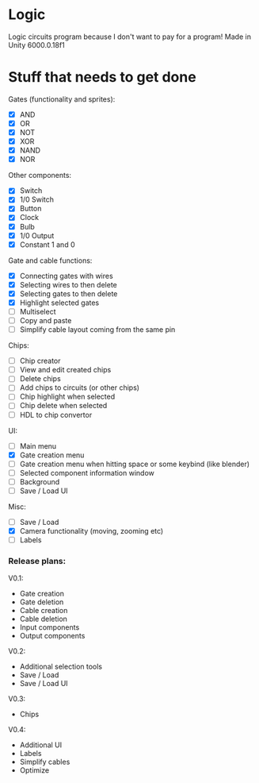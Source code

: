 # Logic
Logic circuits program because I don't want to pay for a program!
Made in Unity 6000.0.18f1

# Stuff that needs to get done

Gates (functionality and sprites):
- [x] AND
- [x] OR
- [x] NOT
- [x] XOR
- [x] NAND
- [x] NOR

Other components:
- [x] Switch
- [x] 1/0 Switch
- [x] Button
- [x] Clock
- [x] Bulb
- [x] 1/0 Output
- [x] Constant 1 and 0

Gate and cable functions:
- [x] Connecting gates with wires
- [x] Selecting wires to then delete
- [x] Selecting gates to then delete
- [x] Highlight selected gates
- [ ] Multiselect
- [ ] Copy and paste
- [ ] Simplify cable layout coming from the same pin

Chips:
- [ ] Chip creator
- [ ] View and edit created chips
- [ ] Delete chips
- [ ] Add chips to circuits (or other chips)
- [ ] Chip highlight when selected
- [ ] Chip delete when selected
- [ ] HDL to chip convertor

UI:
- [ ] Main menu
- [x] Gate creation menu
- [ ] Gate creation menu when hitting space or some keybind (like blender)
- [ ] Selected component information window
- [ ] Background
- [ ] Save / Load UI

Misc:
- [ ] Save / Load
- [x] Camera functionality (moving, zooming etc)
- [ ] Labels

### Release plans:
V0.1:
- Gate creation
- Gate deletion
- Cable creation
- Cable deletion
- Input components
- Output components

V0.2:
- Additional selection tools
- Save / Load
- Save / Load UI

V0.3:
- Chips

V0.4:
- Additional UI
- Labels
- Simplify cables
- Optimize
